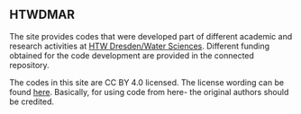 ## HTWDMAR

The site provides codes that were developed part of different academic and research activities at [HTW Dresden/Water Sciences](https://www.htw-dresden.de/hochschule/fakultaeten/bauingenieurwesen/studium/lehrgebiete/wasserwesen). Different funding obtained for the code development are provided in 
the connected repository.

The codes in this site are CC BY 4.0 licensed. The license wording can be found [here](https://creativecommons.org/licenses/by/4.0/). Basically, for using code from here- the original authors should be credited.
